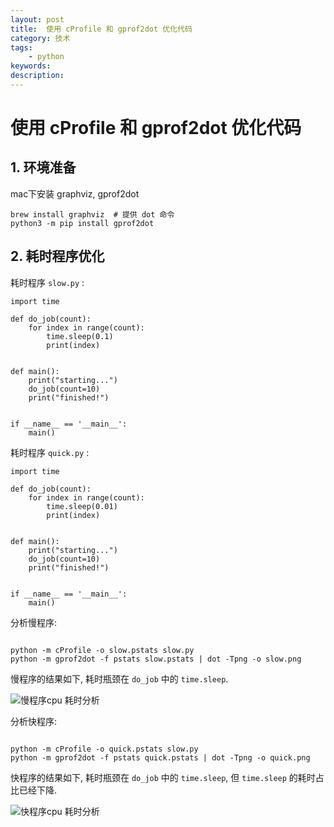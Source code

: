 ```yaml
---
layout: post
title:  使用 cProfile 和 gprof2dot 优化代码
category: 技术
tags:  
    - python
keywords: 
description: 
---
```


# 使用 cProfile 和 gprof2dot 优化代码


## 1. 环境准备


mac下安装 graphviz, gprof2dot

```
brew install graphviz  # 提供 dot 命令
python3 -m pip install gprof2dot

```

## 2. 耗时程序优化

耗时程序 `slow.py` : 

```
import time

def do_job(count):
    for index in range(count):
        time.sleep(0.1)
        print(index)


def main():
    print("starting...")
    do_job(count=10)
    print("finished!")


if __name__ == '__main__':
    main()

```

耗时程序 `quick.py` : 

```
import time

def do_job(count):
    for index in range(count):
        time.sleep(0.01)
        print(index)


def main():
    print("starting...")
    do_job(count=10)
    print("finished!")


if __name__ == '__main__':
    main()

```

分析慢程序:

```

python -m cProfile -o slow.pstats slow.py
python -m gprof2dot -f pstats slow.pstats | dot -Tpng -o slow.png

```

慢程序的结果如下, 耗时瓶颈在 `do_job` 中的 `time.sleep`.

![慢程序cpu 耗时分析](../../../../public/img/cprofile_gprof2dot/slow.png)


分析快程序:

```

python -m cProfile -o quick.pstats slow.py
python -m gprof2dot -f pstats quick.pstats | dot -Tpng -o quick.png

```

快程序的结果如下, 耗时瓶颈在 `do_job` 中的 `time.sleep`, 但 `time.sleep` 的耗时占比已经下降.

![快程序cpu 耗时分析](../../../../public/img/cprofile_gprof2dot/quick.png)



